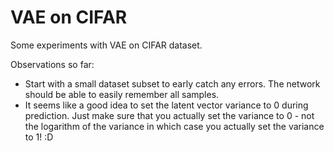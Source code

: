 VAE on CIFAR
============

Some experiments with VAE on CIFAR dataset.

Observations so far:

- Start with a small dataset subset to early catch any errors. The network should be able to easily remember all samples.
- It seems like a good idea to set the latent vector variance to 0 during prediction. Just make sure that you actually set the variance to 0 - not the logarithm of the variance in which case you actually set the variance to 1! :D
